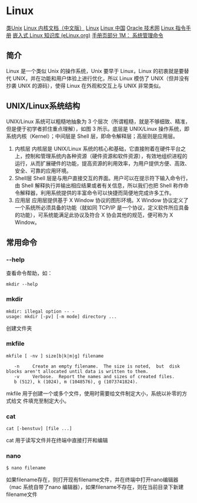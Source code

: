 # Linux

[类Unix](https://github.com/yshunda/Notes/issues/4)
[Linux 内核文档（中文版）](https://tinylab.gitbooks.io/linux-doc/content/zh-cn/)
[Linux](https://www.linux.org/)
[Linux 中国](https://linux.cn/)
[Oracle 技术网](https://www.oracle.com/cn/database/technologies/oracle-technology-network.html)
[Linux 指令手册](http://linux.51yip.com/)
[嵌入式 Linux 知识库 (eLinux.org)](https://tinylab.gitbooks.io/elinux/content/zh/)
[手册页部分 1M： 系统管理命令](https://docs.oracle.com/cd/E56344_01/html/E54077/mkfile-1m.html)

## 简介

Linux 是一个类似 Unix 的操作系统，Unix 要早于 Linux，Linux 的初衷就是要替代 UNIX，并在功能和用户体验上进行优化，所以 Linux 模仿了 UNIX（但并没有抄袭 UNIX 的源码），使得 Linux 在外观和交互上与 UNIX 非常类似。

## UNIX/Linux系统结构
UNIX/Linux 系统可以粗糙地抽象为 3 个层次（所谓粗糙，就是不够细致、精准，但是便于初学者抓住重点理解），如图 3 所示。底层是 UNIX/Linux 操作系统，即系统内核（Kernel）；中间层是 Shell 层，即命令解释层；高层则是应用层。

1) 内核层
内核层是 UNIX/Linux 系统的核心和基础，它直接附着在硬件平台之上，控制和管理系统内各种资源（硬件资源和软件资源），有效地组织进程的运行，从而扩展硬件的功能，提高资源的利用效率，为用户提供方便、高效、安全、可靠的应用环境。
2) Shell层
Shell 层是与用户直接交互的界面。用户可以在提示符下输入命令行，由 Shell 解释执行并输出相应结果或者有关信息，所以我们也把 Shell 称作命令解释器，利用系统提供的丰富命令可以快捷而简便地完成许多工作。
3) 应用层
应用层提供基于 X Window 协议的图形环境。X Window 协议定义了一个系统所必须具备的功能（就如同 TCP/IP 是一个协议，定义软件所应具备的功能），可系统能满足此协议及符合 X 协会其他的规范，便可称为 X Window。


## 常用命令

### --help

查看命令帮助，如：
```
mkdir --help
```
### mkdir

```
mkdir: illegal option -- -
usage: mkdir [-pv] [-m mode] directory ...
```
创建文件夹
### mkfile
```
mkfile [ -nv ] size[b|k|m|g] filename 

   -n     Create an empty filename.  The size is noted,  but  disk             blocks aren't allocated until data is written to them.
   -v     Verbose.  Report the names and sizes of created files.
   b (512), k (1024), m (1048576), g (1073741824).
```
mkfile 用于创建一个或多个文件，使用时需要给文件制定大小，系统以补零的方式给文 件填充至制定大小。

### cat
```
cat [-benstuv] [file ...]
```
cat 用于读写文件并在终端中直接打开和编辑

### nano
```
$ nano filename
```
如果filename存在，则打开现有filename文件，并在终端中打开nano编辑器（mac 系统自带了nano 编辑器），如果filename不存在，则在当前目录下新建filename文件